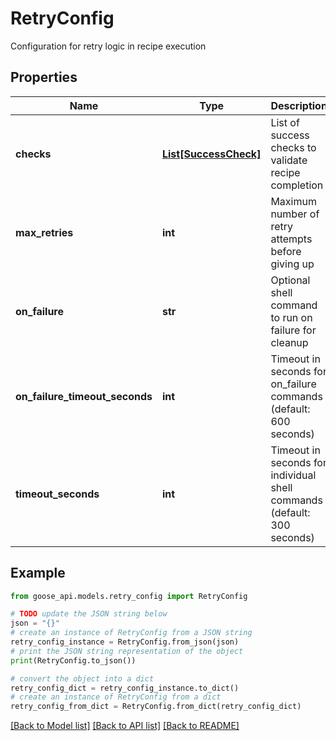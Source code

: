 # RetryConfig

Configuration for retry logic in recipe execution

## Properties

Name | Type | Description | Notes
------------ | ------------- | ------------- | -------------
**checks** | [**List[SuccessCheck]**](SuccessCheck.md) | List of success checks to validate recipe completion | 
**max_retries** | **int** | Maximum number of retry attempts before giving up | 
**on_failure** | **str** | Optional shell command to run on failure for cleanup | [optional] 
**on_failure_timeout_seconds** | **int** | Timeout in seconds for on_failure commands (default: 600 seconds) | [optional] 
**timeout_seconds** | **int** | Timeout in seconds for individual shell commands (default: 300 seconds) | [optional] 

## Example

```python
from goose_api.models.retry_config import RetryConfig

# TODO update the JSON string below
json = "{}"
# create an instance of RetryConfig from a JSON string
retry_config_instance = RetryConfig.from_json(json)
# print the JSON string representation of the object
print(RetryConfig.to_json())

# convert the object into a dict
retry_config_dict = retry_config_instance.to_dict()
# create an instance of RetryConfig from a dict
retry_config_from_dict = RetryConfig.from_dict(retry_config_dict)
```
[[Back to Model list]](../README.md#documentation-for-models) [[Back to API list]](../README.md#documentation-for-api-endpoints) [[Back to README]](../README.md)


